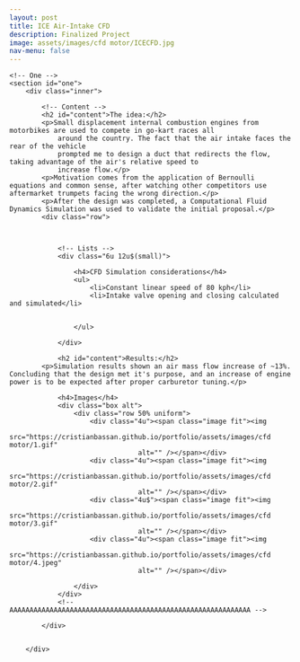 ```yaml
---
layout: post
title: ICE Air-Intake CFD
description: Finalized Project
image: assets/images/cfd motor/ICECFD.jpg
nav-menu: false
---
```


<!-- Main -->
<div id="main" class="alt">

	<!-- One -->
	<section id="one">
		<div class="inner">

			<!-- Content -->
			<h2 id="content">The idea:</h2>
			<p>Small displacement internal combustion engines from motorbikes are used to compete in go-kart races all
				around the country. The fact that the air intake faces the rear of the vehicle
				prompted me to design a duct that redirects the flow, taking advantage of the air's relative speed to
				increase flow.</p>
			<p>Motivation comes from the application of Bernoulli equations and common sense, after watching other competitors use aftermarket trumpets facing the wrong direction.</p>
			<p>After the design was completed, a Computational Fluid Dynamics Simulation was used to validate the initial proposal.</p>
			<div class="row">

				

				<!-- Lists -->
				<div class="6u 12u$(small)">

					<h4>CFD Simulation considerations</h4>
					<ul>
						<li>Constant linear speed of 80 kph</li>
						<li>Intake valve opening and closing calculated and simulated</li>
						
						
					</ul>

				</div>

				<h2 id="content">Results:</h2>
			<p>Simulation results shown an air mass flow increase of ~13%. Concluding that the design met it's purpose, and an increase of engine power is to be expected after proper carburetor tuning.</p>

				<h4>Images</h4>
				<div class="box alt">
					<div class="row 50% uniform">
						<div class="4u"><span class="image fit"><img
									src="https://cristianbassan.github.io/portfolio/assets/images/cfd motor/1.gif"
									alt="" /></span></div>
						<div class="4u"><span class="image fit"><img
									src="https://cristianbassan.github.io/portfolio/assets/images/cfd motor/2.gif"
									alt="" /></span></div>
						<div class="4u$"><span class="image fit"><img
									src="https://cristianbassan.github.io/portfolio/assets/images/cfd motor/3.gif"
									alt="" /></span></div>
						<div class="4u"><span class="image fit"><img
									src="https://cristianbassan.github.io/portfolio/assets/images/cfd motor/4.jpeg"
									alt="" /></span></div>

					</div>
				</div>
				<!-- 	AAAAAAAAAAAAAAAAAAAAAAAAAAAAAAAAAAAAAAAAAAAAAAAAAAAAAAAAAAAA -->

			</div>


		</div>
